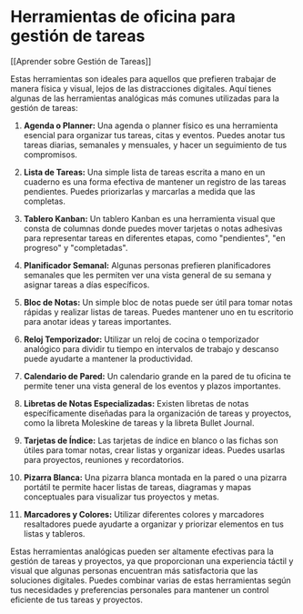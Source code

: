 # Herramientas de oficina para gestión de tareas

[[Aprender sobre Gestión de Tareas]]

Estas herramientas son ideales para aquellos que prefieren trabajar de manera física y visual, lejos de las distracciones digitales. Aquí tienes algunas de las herramientas analógicas más comunes utilizadas para la gestión de tareas:

1. **Agenda o Planner:** Una agenda o planner físico es una herramienta esencial para organizar tus tareas, citas y eventos. Puedes anotar tus tareas diarias, semanales y mensuales, y hacer un seguimiento de tus compromisos.
    
2. **Lista de Tareas:** Una simple lista de tareas escrita a mano en un cuaderno es una forma efectiva de mantener un registro de las tareas pendientes. Puedes priorizarlas y marcarlas a medida que las completas.
    
3. **Tablero Kanban:** Un tablero Kanban es una herramienta visual que consta de columnas donde puedes mover tarjetas o notas adhesivas para representar tareas en diferentes etapas, como "pendientes", "en progreso" y "completadas".
    
4. **Planificador Semanal:** Algunas personas prefieren planificadores semanales que les permiten ver una vista general de su semana y asignar tareas a días específicos.
    
5. **Bloc de Notas:** Un simple bloc de notas puede ser útil para tomar notas rápidas y realizar listas de tareas. Puedes mantener uno en tu escritorio para anotar ideas y tareas importantes.
    
6. **Reloj Temporizador:** Utilizar un reloj de cocina o temporizador analógico para dividir tu tiempo en intervalos de trabajo y descanso puede ayudarte a mantener la productividad.
    
7. **Calendario de Pared:** Un calendario grande en la pared de tu oficina te permite tener una vista general de los eventos y plazos importantes.
    
8. **Libretas de Notas Especializadas:** Existen libretas de notas específicamente diseñadas para la organización de tareas y proyectos, como la libreta Moleskine de tareas y la libreta Bullet Journal.
    
9. **Tarjetas de Índice:** Las tarjetas de índice en blanco o las fichas son útiles para tomar notas, crear listas y organizar ideas. Puedes usarlas para proyectos, reuniones y recordatorios.
    
10. **Pizarra Blanca:** Una pizarra blanca montada en la pared o una pizarra portátil te permite hacer listas de tareas, diagramas y mapas conceptuales para visualizar tus proyectos y metas.
    
11. **Marcadores y Colores:** Utilizar diferentes colores y marcadores resaltadores puede ayudarte a organizar y priorizar elementos en tus listas y tableros.
    

Estas herramientas analógicas pueden ser altamente efectivas para la gestión de tareas y proyectos, ya que proporcionan una experiencia táctil y visual que algunas personas encuentran más satisfactoria que las soluciones digitales. Puedes combinar varias de estas herramientas según tus necesidades y preferencias personales para mantener un control eficiente de tus tareas y proyectos.